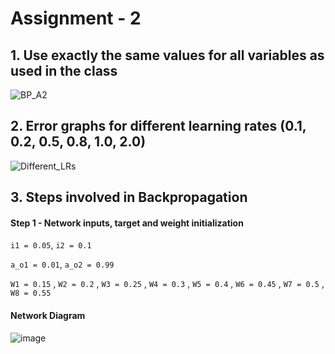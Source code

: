 # Assignment - 2

## 1. Use exactly the same values for all variables as used in the class

![BP_A2](https://user-images.githubusercontent.com/6522987/135614643-31d850bf-3610-4fce-beba-777a7c685cc8.png)


## 2. Error graphs for different learning rates (0.1, 0.2, 0.5, 0.8, 1.0, 2.0)

![Different_LRs](https://user-images.githubusercontent.com/6522987/135614909-2bc8e980-0de5-4150-af72-8446c943ad28.png)


## 3. Steps involved in Backpropagation

  #### Step 1 - Network inputs, target and weight initialization 
  
  `i1 = 0.05`, `i2 = 0.1`
  
  `a_o1 = 0.01`, `a_o2 = 0.99`
  
  `W1 = 0.15` , `W2 = 0.2` , `W3 = 0.25` , `W4 = 0.3` , `W5 = 0.4` , `W6 = 0.45` , `W7 = 0.5` , `W8 = 0.55`
  

#### Network Diagram

![image](https://user-images.githubusercontent.com/6522987/135616790-b7c714d3-f873-4773-b2f4-1cee0ec8e4d6.png)
